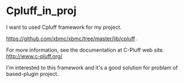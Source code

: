 # Cpluff_in_proj

I want to used Cpluff framework for my project.

https://github.com/xbmc/xbmc/tree/master/lib/cpluff .

For more information, see the documentation at C-Pluff web site.  http://www.c-pluff.org/

I'm interested to this framework and it's a good solution for problam of based-plugin project.

